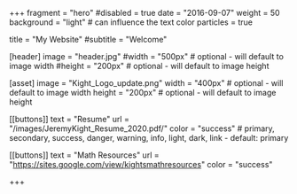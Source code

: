+++
fragment = "hero"
#disabled = true
date = "2016-09-07"
weight = 50
background = "light" # can influence the text color
particles = true


title = "My Website"
#subtitle = "Welcome"

[header]
  image = "header.jpg"
  #width = "500px" # optional - will default to image width
  #height = "200px" # optional - will default to image height

[asset]
  image = "Kight_Logo_update.png"
  width = "400px" # optional - will default to image width
  height = "200px" # optional - will default to image height

[[buttons]]
  text = "Resume"
  url = "/images/JeremyKight_Resume_2020.pdf/"
  color = "success" # primary, secondary, success, danger, warning, info, light, dark, link - default: primary

[[buttons]]
  text = "Math Resources"
  url = "https://sites.google.com/view/kightsmathresources"
  color = "success"

+++
